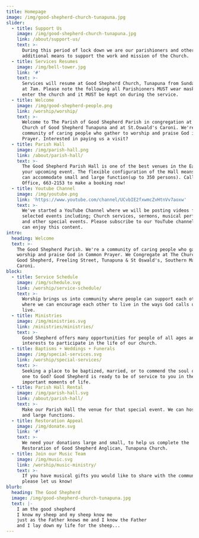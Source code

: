 ```yaml
---
title: Homepage
image: /img/good-shepherd-church-tunapuna.jpg
slider:
  - title: Support Us
    image: /img/good-shepherd-church-tunapuna.jpg
    link: /about/support-us/
    text: >-
      During this period of lock down we are our parishioners and other with
      additional means to support the work and mission of the Church.
  - title: Services Resumes
    image: /img/bell-tower.jpg
    link: '#'
    text: >-
      Services will resume at Good Shepherd Church, Tunapuna from Sunday 21 June
      at 7am. Please note the following all Parishioners MUST wear masks to
      enter the church and it MUST be kept on during the service.
  - title: Welcome
    image: /img/good-shepherd-people.png
    link: /worship/worship/
    text: >-
      Welcome to The Parish of Good Shepherd Parish in congregation at the
      Church of Good Shepherd Tunapuna and at St.Oswald's Caroni. We're a
      community of caring people who gather to worship and praise God in Common
      Prayer. Interested in paying us a visit?
  - title: Parish Hall
    image: /img/parish-hall.png
    link: /about/parish-hall/
    text: >-
      The Good Shepherd Parish Hall is one of the best venues in the East for
      your upcoming event. The flexible configuration of the Hall means that we
      can accommodate small and large function(up to 350 persons). Call the
      Office, 663-2153 to make a booking now!
  - title: Youtube Channel
    image: /img/youtube.png
    link: 'https://www.youtube.com/channel/UCvbIE2fxwmcZvHtnVv7aoxw'
    text: >-
      We've started a YouTube Channel where we will be posting videos from
      selected events including; Church services, sermons, musical performances
      and other special events. Please subscribe to our YouTube channel so you
      can enjoy this content.
intro:
  heading: Welcome
  text: >-
    The Good Shepherd Parish. We're a community of caring people who gather to
    worship and praise God in Common Prayer. We Congregate at The Church of the
    Good Shepherd, Freeling Street, Tunapuna & St Oswald's, Southern Main Road,
    Caroni.
block:
  - title: Service Schedule
    image: /img/schedule.svg
    link: /worship/service-schedule/
    text: >-
      Worship brings us into community where people can support each other and
      where we can encourage each other to live in the ways God calls us to
      live.
  - title: Ministries
    image: /img/ministries.svg
    link: /ministries/ministries/
    text: >-
      Good Shepherd offers many opportunities for people of all ages and
      interests to participate in the life of our church.
  - title: Baptisms + Weddings + Funerals
    image: /img/special-services.svg
    link: /worship/special-services/
    text: >-
      Seeking a place to be baptized, married, or to commend the soul of a loved
      one to God? Good Shepherd is ready to be of service to you in these
      important moments of life.
  - title: Parish Hall Rental
    image: /img/parish-hall.svg
    link: /about/parish-hall/
    text: >-
      Make our Parish Hall the venue for that special event. We can host small
      and large functions.
  - title: Restoration Appeal
    image: /img/donate.svg
    link: '#'
    text: >-
      We need your donations large and small, to help us complete the
      Restoration of Good Shepherd Anglican, Tunapuna Church.
  - title: Join our Music Team
    image: /img/music.svg
    link: /worship/music-ministry/
    text: >-
      If you have musical gifts you would like to share with the community,
      please let us know!
blurb:
  heading: The Good Shepherd
  image: /img/good-shepherd-church-tunapuna.jpg
  text: |-
    I am the good shepherd
    I know my sheep and my sheep know me
    just as the Father knows me and I know the Father
    and I lay down my life for the sheep...
---
```


